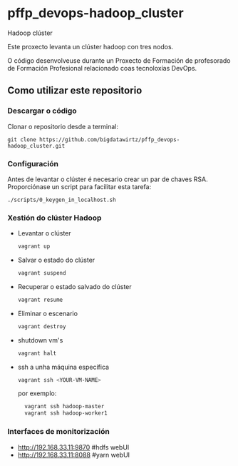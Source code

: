 # pffp_devops-hadoop_cluster
Hadoop clúster

Este proxecto levanta un clúster hadoop con tres nodos.

O código desenvolveuse durante un Proxecto de Formación de profesorado de Formación Profesional relacionado coas tecnoloxías DevOps.

## Como utilizar este repositorio

### Descargar o código
Clonar o repositorio desde a terminal:

`git clone https://github.com/bigdatawirtz/pffp_devops-hadoop_cluster.git`

### Configuración
Antes de levantar o clúster é necesario crear un par de chaves RSA. Proporciónase un script para facilitar esta tarefa:

`./scripts/0_keygen_in_localhost.sh`

### Xestión do clúster Hadoop
+ Levantar o clúster
    ```bash 
    vagrant up
    ```
+ Salvar o estado do clúster
    ```bash 
    vagrant suspend
    ```
+ Recuperar o estado salvado do clúster
    ```bash 
    vagrant resume
    ```

+ Eliminar o escenario
    ```bash 
    vagrant destroy
    ```
+ shutdown vm's
    ```bash 
    vagrant halt
    ```

+ ssh a unha máquina específica
    ```bash 
    vagrant ssh <YOUR-VM-NAME>
    ```
  por exemplo:
  ```bash 
    vagrant ssh hadoop-master
    vagrant ssh hadoop-worker1
    ```

### Interfaces de monitorización
+ http://192.168.33.11:9870  #hdfs webUI
+ http://192.168.33.11:8088  #yarn webUI


